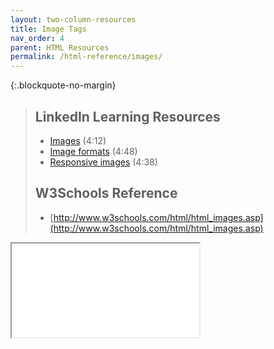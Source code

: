 ```yaml
---
layout: two-column-resources
title: Image Tags
nav_order: 4
parent: HTML Resources
permalink: /html-reference/images/
---
```


{:.blockquote-no-margin}
> ## LinkedIn Learning Resources
>
> * <a href="https://www.linkedin.com/learning/html-essential-training-4/images" target="_blank">Images</a> (4:12)
> * <a href="https://www.linkedin.com/learning/html-essential-training-4/image-formats" target="_blank">Image formats</a> (4:48)
> * <a href="https://www.linkedin.com/learning/html-essential-training-4/responsive-images" target="_blank">Responsive images</a> (4:38)
> 
> ## W3Schools Reference
> * [http://www.w3schools.com/html/html_images.asp](http://www.w3schools.com/html/html_images.asp)


<iframe src="//codepen.io/vanwars/embed/YaWqaM/?theme-id=18654&default-tab=html,result" allowfullscreen="true" class="codepen-frame"></iframe>
